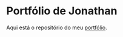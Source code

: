 # Portfólio de Jonathan
Aqui está o repositório do meu [portfólio](https://jonathan-f-silva.github.io/).
